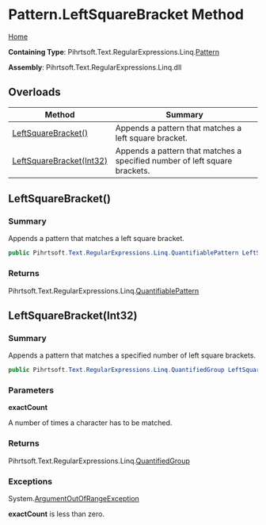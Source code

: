 # Pattern\.LeftSquareBracket Method

[Home](../../../../../../README.md)

**Containing Type**: Pihrtsoft\.Text\.RegularExpressions\.Linq\.[Pattern](../README.md)

**Assembly**: Pihrtsoft\.Text\.RegularExpressions\.Linq\.dll

## Overloads

| Method | Summary |
| ------ | ------- |
| [LeftSquareBracket()](#Pihrtsoft_Text_RegularExpressions_Linq_Pattern_LeftSquareBracket) | Appends a pattern that matches a left square bracket\. |
| [LeftSquareBracket(Int32)](#Pihrtsoft_Text_RegularExpressions_Linq_Pattern_LeftSquareBracket_System_Int32_) | Appends a pattern that matches a specified number of left square brackets\. |

## LeftSquareBracket\(\) <a name="Pihrtsoft_Text_RegularExpressions_Linq_Pattern_LeftSquareBracket"></a>

### Summary

Appends a pattern that matches a left square bracket\.

```csharp
public Pihrtsoft.Text.RegularExpressions.Linq.QuantifiablePattern LeftSquareBracket()
```

### Returns

Pihrtsoft\.Text\.RegularExpressions\.Linq\.[QuantifiablePattern](../../QuantifiablePattern/README.md)

## LeftSquareBracket\(Int32\) <a name="Pihrtsoft_Text_RegularExpressions_Linq_Pattern_LeftSquareBracket_System_Int32_"></a>

### Summary

Appends a pattern that matches a specified number of left square brackets\.

```csharp
public Pihrtsoft.Text.RegularExpressions.Linq.QuantifiedGroup LeftSquareBracket(int exactCount)
```

### Parameters

**exactCount**

A number of times a character has to be matched\.

### Returns

Pihrtsoft\.Text\.RegularExpressions\.Linq\.[QuantifiedGroup](../../QuantifiedGroup/README.md)

### Exceptions

System\.[ArgumentOutOfRangeException](https://docs.microsoft.com/en-us/dotnet/api/system.argumentoutofrangeexception)

**exactCount** is less than zero\.

